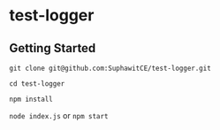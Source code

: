 # test-logger

## Getting Started

`git clone git@github.com:SuphawitCE/test-logger.git`

`cd test-logger`

`npm install`

`node index.js`  or `npm start`
